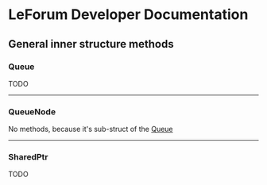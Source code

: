 # LeForum Developer Documentation
## General inner structure methods
### Queue
TODO

---

### QueueNode
No methods, because it's sub-struct of the [Queue](#Queue)

---

### SharedPtr
TODO